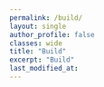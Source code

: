 ```yaml
---
permalink: /build/
layout: single
author_profile: false
classes: wide
title: "Build"
excerpt: "Build"
last_modified_at:
---
```

<div id="blocklyArea"></div>
<div id="blocklyDiv" style="height: 800px; width: 100%;"></div>

<xml xmlns="https://developers.google.com/blockly/xml" id="toolbox" style="display: none">
    <block type="controls_if"></block>
    <block type="logic_compare"></block>
    <block type="controls_repeat_ext"></block>
    <block type="math_number">
      <field name="NUM">123</field>
    </block>
    <block type="math_arithmetic"></block>
    <block type="text"></block>
    <block type="text_print"></block>
</xml>

<script src="/assets/google-blockly/blockly_compressed.js"></script>
<script src="/assets/google-blockly/blocks_compressed.js"></script>
<script src="/assets/google-blockly/msg/js/en.js"></script>

<script>
  var workspace = Blockly.inject('blocklyDiv',
      {toolbox: document.getElementById('toolbox')});
</script>
